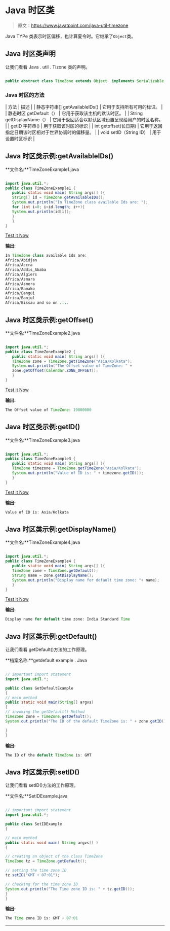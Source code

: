 # Java 时区类

> 原文：<https://www.javatpoint.com/java-util-timezone>

Java TYPe 类表示时区偏移，也计算夏令时。它继承了`Object`类。

## Java 时区类声明

让我们看看 Java . util . Tizone 类的声明。

```java

public abstract class TimeZone extends Object  implements Serializable, Cloneable

```

### Java 时区的方法

| 方法 | 描述 |
| 静态字符串[] getAvailableIDs() | 它用于支持所有可用的标识。 |
| 静态时区 getDefault（） | 它用于获取该主机的默认时区。 |
| String getDisplayName（） | 它用于返回适合以默认区域设置呈现给用户的时区名称。 |
| getID 字符串() | 用于获取该时区的标识 |
| int getoffset(长日期) | 它用于返回指定日期该时区相对于世界协调时的偏移量。 |
| void setID（String ID） | 用于设置时区标识 |

## Java 时区类示例:getAvailableIDs()

**文件名:**TimeZoneExample1.java

```java

import java.util.*;
public class TimeZoneExample1 {
   public static void main( String args[] ){       
   String[] id = TimeZone.getAvailableIDs();      
   System.out.println("In TimeZone class available Ids are: ");
   for (int i=0; i<id.length; i++){
   System.out.println(id[i]);
   } 
   }    
}

```

[Test it Now](https://compiler.javatpoint.com/opr/test.jsp?filename=TimeZoneExample1)

**输出:**

```java
In TimeZone class available Ids are: 
Africa/Abidjan
Africa/Accra
Africa/Addis_Ababa
Africa/Algiers
Africa/Asmara
Africa/Asmera
Africa/Bamako
Africa/Bangui
Africa/Banjul
Africa/Bissau and so on ....

```

## Java 时区类示例:getOffset()

**文件名:**TimeZoneExample2.java

```java

import java.util.*;
public class TimeZoneExample2 {
   public static void main( String args[] ){    
   TimeZone zone = TimeZone.getTimeZone("Asia/Kolkata"); 
   System.out.println("The Offset value of TimeZone: " + 
   zone.getOffset(Calendar.ZONE_OFFSET));
   }    
}

```

[Test it Now](https://compiler.javatpoint.com/opr/test.jsp?filename=TimeZoneExample2)

**输出:**

```java
The Offset value of TimeZone: 19800000

```

## Java 时区类示例:getID()

**文件名:**TimeZoneExample3.java

```java

import java.util.*;
public class TimeZoneExample3 {
   public static void main( String args[] ){
   TimeZone timezone = TimeZone.getTimeZone("Asia/Kolkata");     
   System.out.println("Value of ID is: " + timezone.getID());
   }    
}

```

[Test it Now](https://compiler.javatpoint.com/opr/test.jsp?filename=TimeZoneExample3)

**输出:**

```java
Value of ID is: Asia/Kolkata

```

## Java 时区类示例:getDisplayName()

**文件名:**TimeZoneExample4.java

```java

import java.util.*;
public class TimeZoneExample4 {
   public static void main( String args[] ){
   TimeZone zone = TimeZone.getDefault();
   String name = zone.getDisplayName();       
   System.out.println("Display name for default time zone: "+ name);
   }    
}

```

[Test it Now](https://compiler.javatpoint.com/opr/test.jsp?filename=TimeZoneExample4)

**输出:**

```java
Display name for default time zone: India Standard Time

```

## Java 时区类示例:getDefault()

让我们看看 getDefault()方法的工作原理。

**档案名称:**getdefault example . Java

```java

// important import statement
import java.util.*;

public class GetDefaultExample
{
// main method
public static void main(String[] argvs)
{
// invoking the getDefault() Method
TimeZone zone = TimeZone.getDefault();   
System.out.println("The ID of the default TimeZone is: " + zone.getID());  

}
}

```

**输出:**

```java
The ID of the default TimeZone is: GMT

```

## Java 时区类示例:setID()

让我们看看 setID()方法的工作原理。

**文件名:**SetIDExample.java

```java

// important import statement
import java.util.*;

public class SetIDExample 
{

// main method
public static void main( String argvs[] ) 
{

// creating an object of the class TimeZone 
TimeZone tz = TimeZone.getDefault();

// setting the time zone ID
tz.setID("GMT + 07:01");

// checking for the time zone ID
System.out.println("The Time zone ID is: " + tz.getID());
}    
}

```

**输出:**

```java
The Time zone ID is: GMT + 07:01

```

* * *